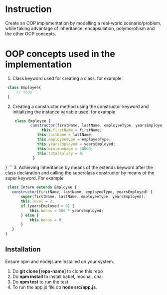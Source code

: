 # Instruction
 Create an OOP implementation by modelling a real-world scenario/problem, while taking advantage of inheritance, encapsulation, polymorphism and the other OOP concepts.
 
# OOP concepts used in the implementation

1. Class keyword used for creating a class.
for example:
```javascript
 class Employee{
     // todo
 }
```
2. Creating a constructor method using the constructor keyword and initializing the instance variable used. for example
   ```javascript
	class Employee {
    	   constructor(firstName, lastName, employeeType, yearsEmployed) {
     	        this.firstName = firstName;
              this.lastName = lastName;
              this.employeeType = employeeType;
              this.yearsEmployed = yearsEmployed;
              this.minimumWage = 18000;
              this.totalSalary = 0;
        	}
  }
    ```
 3. Achieving Inheritance by means of the extends keyword after the class declaration and calling the superclass constructor by means of     the super keyword. For example
 ```javascript
  class Intern extends Employee {
    constructor(firstName, lastName, employeeType, yearsEmployed) {
        super(firstName, lastName, employeeType, yearsEmployed);
        this.level = 2;
        if (yearsEmployed > 0) {
            this.bonus = 500 * yearsEmployed;
        } else {
            this.bonus = 0;
        }
    }
 }
```

## Installation 
 Ensure npm and nodejs are installed on your system.
 1. Do **git clone [repo-name]** to clone this repo
 2. Do **npm install** to install babel, mochai, chai
 3. Do **npm test** to run the test
 4. To run the app.js file do **node src/app.js**.
